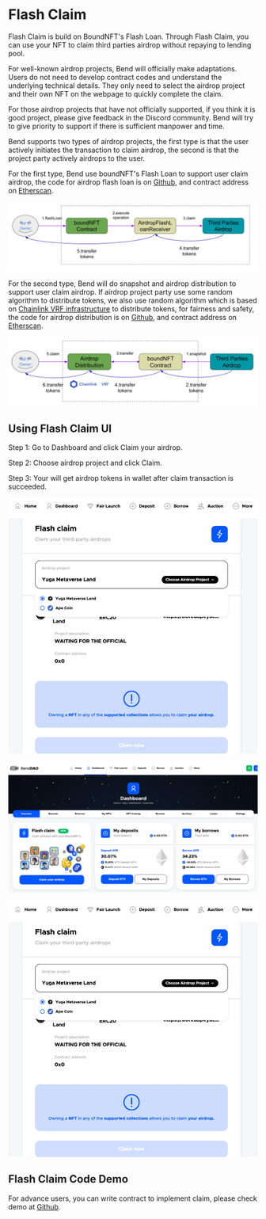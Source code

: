 # Flash Claim

Flash Claim is build on BoundNFT's Flash Loan. Through Flash Claim, you can use your NFT to claim third parties airdrop without repaying to lending pool.

For well-known airdrop projects, Bend will officially make adaptations. Users do not need to develop contract codes and understand the underlying technical details. They only need to select the airdrop project and their own NFT on the webpage to quickly complete the claim.

For those airdrop projects that have not officially supported, if you think it is good project, please give feedback in the Discord community. Bend will try to give priority to support if there is sufficient manpower and time.

Bend supports two types of airdrop projects, the first type is that the user actively initiates the transaction to claim airdrop, the second is that the project party actively airdrops to the user.

For the first type, Bend use boundNFT's Flash Loan to support user claim airdrop, the code for airdrop flash loan is on [Github](https://github.com/BoundNFT/boundnft-protocol/blob/main/contracts/misc/AirdropFlashLoanReceiver.sol), and contract address on [Etherscan](https://etherscan.io/address/0xa8Ae91Dd8CD8f410BA59626caef160925A033734).

![](<../.gitbook/assets/Flash claim 04191810.jpg>)

For the second type, Bend will do snapshot and airdrop distribution to support user claim airdrop. If   airdrop project party use some random algorithm to distribute tokens, we also use random algorithm which is based on [Chainlink VRF infrastructure](https://vrf.chain.link/mainnet) to distribute tokens, for fairness and safety, the code for airdrop distribution is on [Github](https://github.com/BoundNFT/boundnft-protocol/blob/main/contracts/misc/AirdropDistribution.sol), and contract address on [Etherscan](https://etherscan.io/address/0x6D187449A5664DD87E58A9d3b982989AaeA469BD).

![](<../.gitbook/assets/Airdrop Distribution 04191825.jpg>)

## Using Flash Claim UI

Step 1: Go to Dashboard and click Claim your airdrop.

Step 2: Choose airdrop project and click Claim.

Step 3: Your will get airdrop tokens in wallet after claim transaction is succeeded.

![](<../.gitbook/assets/Flashclaim Page 04201331.jpg>)

![](<../.gitbook/assets/Dashboard Flashclaim 02401330.jpg>)

![](<../.gitbook/assets/Flashclaim Page 04201331.jpg>)

## Flash Claim Code Demo

For advance users, you can write contract to implement claim, please check demo at [Github](https://github.com/BendDAO/bend-flashclaim-demo).
